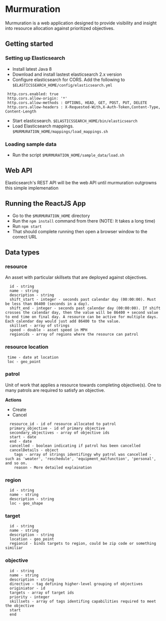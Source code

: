 # Murmuration
Murmuration is a web application designed to provide visibility and insight into resource allocation against prioritized objectives.

## Getting started

### Setting up Elasticsearch
* Install latest Java 8
* Download and install lastest elasticsearch 2.x version
* Configure elasticsearch for CORS. Add the following to `$ELASTICSSEARCH_HOME/config/elasticsearch.yml`
```
 http.cors.enabled: true
 http.cors.allow-origin: '*'
 http.cors.allow-methods : OPTIONS, HEAD, GET, POST, PUT, DELETE
 http.cors.allow-headers : X-Requested-With,X-Auth-Token,Content-Type, Content-Length
```
* Start elasticsearch. `$ELASTICSSEARCH_HOME/bin/elasticsearch`
* Load Elasticsearch mappings. `$MURMURATION_HOME/mappings/load_mappings.sh`

### Loading sample data
* Run the script `$MURMURATION_HOME/sample_data/load.sh`

## Web API
Elasticsearch's REST API will be the web API until murmuration outgrowns this simple implemenation

## Running the ReactJS App
* Go to the `$MURMURATION_HOME` directory
* Run the `npm install` command from there (NOTE: It takes a long time)
* Run `npm start`
* That should complete running then open a browser window to the correct URL

## Data types

### resource
An asset with particular skillsets that are deployed against objectives.

```
  id - string
  name - string
  description - string
  shift_start - integer - seconds past calendar day (00:00:00). Must be less than 86400 (seconds in a day).
  shift_end - integer - seconds past calendar day (00:00:00). If shift crosses the calendar day, then the value will be 86400 + second value to end time on final day. A resource can be active for multiple days. Each calendar day would just add 86400 to the value.
  skillset - array of strings
  speed - double - asset speed in MPH
  regionids - array of regions where the resource can patrol
```

### resource location

```
 time - date at location
 loc - geo_point
```

### patrol
Unit of work that applies a resource towards completing objective(s). One to many patrols are required to satisfy an objective.

**Actions**
* Create
* Cancel

```
  resource_id - id of resource allocated to patrol
  primary_objective - id of primary objective
  secondary_objectives - array of objective ids
  start - date
  end - date
  cancelled - boolean indicating if patrol has been cancelled
  cancelDetails - object
    tags - array of strings identifingy why patrol was cancelled - such as 'weater', 'reschedule', 'equipment_malfunction', 'personal', and so on.
    reason - More detailed explaination
```

### region

```
  id - string
  name - string 
  description - string
  loc - geo_shape
```

### target

```
  id - string
  name - string
  description - string
  location - geo_point
  regionid - binds targets to region, could be zip code or something similiar
```

### objective

```
  id - string
  name - string
  description - string
  directive - tag defining higher-level grouping of objectives
  originiator - id 
  targets - array of target ids
  priority - integer
  skillsets - array of tags identifing capabilities required to meet the objective
  start
  end
```
